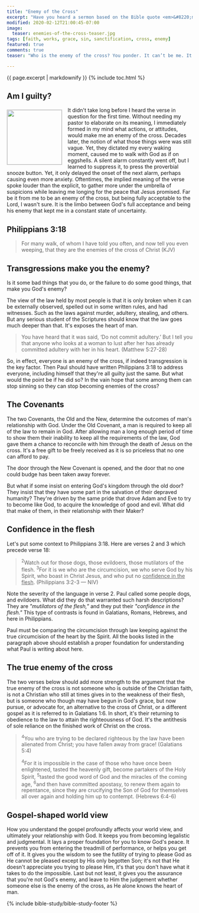 ```yaml
---
title: "Enemy of the Cross"
excerpt: "Have you heard a sermon based on the Bible quote <em>&#8220;many live as enemies of the cross of Christ&#8221;</em>? What comes immediately to your mind as you contemplate its meaning? I’m almost certain most Christians got it wrong."
modified: 2020-02-12T21:00:45-07:00
image:
  teaser: enemies-of-the-cross-teaser.jpg
tags: [faith, works, grace, sin, sanctification, cross, enemy]
featured: true
comments: true
teaser: "Who is the enemy of the cross? You ponder. It can’t be me. It's most likely those who possess certain lifestyles, speech, or conducts, that we believe are sinful. This article will help you identify what makes one an enemy of the cross."

---
```

{{ page.excerpt | markdownify }}
{% include toc.html %}
<!--a href="{{ site.url }}{% post_url articles-viet/2018-12-05-Awake-O-Sleeper-Viet %}"><em>(Bấm vào đây để đọc tiếng Việt)</em></a-->
## Am I guilty?
<img alt src="{{ site.url }}/assets/images/enemies-of-the-cross-teaser.jpg" style="border: 1px solid #cccccc; margin: 7px 15px 0px 0px; max-width: 100%; height: 148px; padding: 0px; float: left;">
It didn't take long before I heard the verse in question for the first time. Without needing my pastor to elaborate on its meaning, I immediately formed in my mind what actions, or attitudes, would make me an enemy of the cross. Decades later, the notion of what those things were was still vague. Yet, they dictated my every waking moment, caused me to walk with God as if on eggshells. A silent alarm constantly went off, but I learned to suppress it, to press the proverbial snooze button. Yet, it only delayed the onset of the next alarm, perhaps causing even more anxiety. Oftentimes, the implied meaning of the verse spoke louder than the explicit, to gather more under the umbrella of suspicions while leaving me longing for the peace that Jesus promised. Far be it from me to be an enemy of the cross, but being fully acceptable to the Lord, I wasn't sure. It is the limbo between God's full acceptance and being his enemy that kept me in a constant state of uncertainty.

## Philippians 3:18

> For many walk, of whom I have told you often, and now tell you even weeping, that they are the enemies of the cross of Christ (KJV)

## Transgressions make you the enemy?

Is it some bad things that you do, or the failure to do some good things, that make you God's enemy?

The view of the law held by most people is that it is only broken when it can be externally observed, spelled out in some written rules, and had witnesses. Such as the laws against murder, adultery, stealing, and others. But any serious student of the Scriptures should know that the law goes much deeper than that. It's exposes the heart of man.

> You have heard that it was said, ‘Do not commit adultery.’ But I tell you that anyone who looks at a woman to lust after her has already committed adultery with her in his heart. (Matthew 5:27-28)

So, in effect, everyone is an enemy of the cross, if indeed transgression is the key factor. Then Paul should have written Philippians 3:18 to address everyone, including himself that they're all guilty just the same. But what would the point be if he did so? In the vain hope that some among them can stop sinning so they can stop becoming enemies of the cross?

## The Covenants
The two Covenants, the Old and the New, determine the outcomes of man's relationship with God. Under the Old Covenant, a man is required to keep all of the law to remain in God. After allowing man a long enough period of time to show them their inability to keep all the requirements of the law, God gave them a chance to reconcile with him through the death of Jesus on the cross. It's a free gift to be freely received as it is so priceless that no one can afford to pay.

The door through the New Covenant is opened, and the door that no one could budge has been taken away forever.

But what if some insist on entering God's kingdom through the old door? They insist that they have some part in the salvation of their depraved humanity? They're driven by the same pride that drove Adam and Eve to try to become like God, to acquire the knowledge of good and evil. What did that make of them, in their relationship with their Maker?

## Confidence in the flesh

Let's put some context to Philippians 3:18. Here are verses 2 and 3 which precede verse 18:

>  <sup>2</sup>Watch out for those dogs, those evildoers, those mutilators of the flesh. <sup>3</sup>For it is we who are the circumcision, we who serve God by his Spirit, who boast in Christ Jesus, and who put no <u>confidence in the flesh</u>. (Philippians 3:2-3 &mdash; NIV)

Note the severity of the language in verse 2. Paul called some people dogs, and evildoers. What did they do that warranted such harsh descriptions? They are *"mutilators of the flesh,"* and they put their *"confidence in the flesh."* This type of contrasts is found in Galatians, Romans, Hebrews, and here in Philippians.

Paul must be comparing the circumcision through law keeping against the true circumcision of the heart by the Spirit. All the books listed in the paragraph above should establish a proper foundation for understanding what Paul is writing about here.

## The true enemy of the cross 
The two verses below should add more strength to the argument that the true enemy of the cross is not someone who is outside of the Christian faith, is not a Christian who still at times gives in to the weakness of their flesh, but is someone who though may have begun in God's grace, but now pursue, or advocate for, an alternative to the cross of Christ, or a different gospel as it is referred to in Galatians 1:6. In short, it's their returning to obedience to the law to attain the righteousness of God. It's the antithesis of sole reliance on the finished work of Christ on the cross.

> <sup>4</sup>You who are trying to be declared righteous by the law have been alienated from Christ; you have fallen away from grace! (Galatians 5:4)
>
> <sup>4</sup>For it is impossible in the case of those who have once been enlightened, tasted the heavenly gift, become partakers of the Holy Spirit,  <sup>5</sup>tasted the good word of God and the miracles of the coming age,  <sup>6</sup>and then have committed apostasy, to renew them again to repentance, since they are crucifying the Son of God for themselves all over again and holding him up to contempt. (Hebrews 6:4-6)

## Gospel-shaped world view

How you understand the gospel profoundly affects your world view, and ultimately your relationship with God. It keeps you from becoming legalistic and judgmental. It lays a proper foundation for you to know God's peace.  It prevents you from entering the treadmill of performance, or helps you get off of it. It gives you the wisdom to see the futility of trying to please God as He cannot be pleased except by His only begotten Son; it's not that He doesn't appreciate you trying to please Him, it's that you don't have what it takes to do the impossible. Last but not least, it gives you the assurance that you're not God's enemy, and leave to Him the judgement whether someone else is the enemy of the cross, as He alone knows the heart of man.


{% include bible-study/bible-study-footer %}
